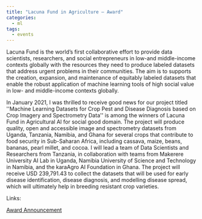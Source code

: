 ```yaml
---
title: "Lacuna Fund in Agriculture – Award"
categories:
  - ml
tags:
  - events
---
```

Lacuna Fund is the world’s first collaborative effort to provide data scientists, researchers, and social entrepreneurs in low-and middle-income contexts globally with the resources they need to produce labeled datasets that address urgent problems in their communities. The aim is to supports the creation, expansion, and maintenance of equitably labeled datasets that enable the robust application of machine learning tools of high social value in low- and middle-income contexts globally.

In January 2021, I was thrilled to receive good news for our project titled ''Machine Learning Datasets for Crop Pest and Disease Diagnosis based on Crop Imagery and Spectrometry Data'' is among the winners of Lacuna Fund in Agricultural AI for social good domain. The project will produce quality, open and accessible image and spectrometry datasets from Uganda, Tanzania, Namibia, and Ghana for several crops that contribute to food security in Sub-Saharan Africa, including cassava, maize, beans, bananas, pearl millet, and cocoa. I will lead a team of Data Scientists and Researchers from Tanzania, in collaboration with teams from Makerere University AI Lab in Uganda, Namibia University of Science and Technology in Namibia, and the karaAgro AI Foundation in Ghana. The project will receive USD 239,791.43 to collect the datasets that will be used for early disease identification, disease diagnosis, and modelling disease spread, which will ultimately help in breeding resistant crop varieties.

Links:

[Award Announcement](https://lacunafund.org/awards/)
